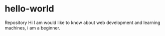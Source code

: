 # hello-world
Repository
Hi
I am would like to know about web development and learning machines, i am a beginner.
